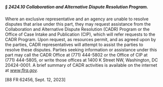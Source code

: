 ##### § 2424.10 Collaboration and Alternative Dispute Resolution Program. #####

Where an exclusive representative and an agency are unable to resolve disputes that arise under this part, they may request assistance from the Collaboration and Alternative Dispute Resolution (CADR) Program or the Office of Case Intake and Publication (CIP), which will refer requests to the CADR Program. Upon request, as resources permit, and as agreed upon by the parties, CADR representatives will attempt to assist the parties to resolve these disputes. Parties seeking information or assistance under this part may call the CADR Office at (771) 444-5802 or the Office of CIP at (771) 444-5805, or write those offices at 1400 K Street NW, Washington, DC 20424-0001. A brief summary of CADR activities is available on the internet at *www.flra.gov.*

[88 FR 62456, Sept. 12, 2023]